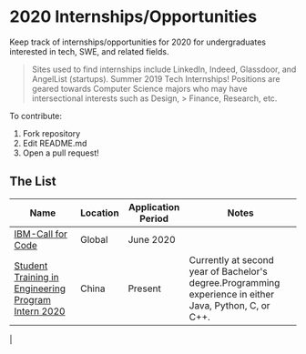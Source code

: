 
# 2020 Internships/Opportunities 
Keep track of internships/opportunities for 2020 for undergraduates interested in tech, SWE, and related fields. 
> Sites used to find internships include LinkedIn, Indeed, Glassdoor, and AngelList (startups).
Summer 2019 Tech Internships!
> Positions are geared towards Computer Science majors who may have intersectional interests such as Design, > Finance, Research, etc.


To contribute:
 1. Fork repository
 2. Edit README.md 
 3. Open a pull request!


## The List

| Name  |  Location |  Application Period |  Notes |
|---|---|---|---|
|  [IBM-Call for Code]([https://developer.ibm.com/callforcode/](https://developer.ibm.com/callforcode/)) | Global | June 2020 |
|  [Student Training in Engineering Program Intern 2020](http://bit.ly/googleintern952) |  China  |  Present | Currently at second year of Bachelor's degree.Programming experience in either Java, Python, C, or C++. |
|  

